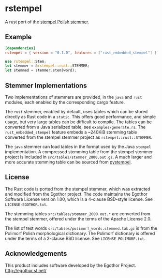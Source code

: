 # rstempel

A rust port of the [stempel Polish stemmer](http://www.getopt.org/stempel/index.html).

## Example

```toml
[dependencies]
rstempel = { version = "0.1.0", features = ["rust_embedded_stempel"] }
```

```rust
use rstempel::Stem;
let stemmer = &rstempel::rust::STEMMER;
let stemmed = stemmer.stem(word);
```

## Stemmer Implementations

Two implementations of stemmers are provided, in the `java` and `rust` modules, each enabled by the
corresponding cargo feature.

The `rust` stemmer, enabled by default, uses tables which can be stored directly as Rust code in a `static`.
This offers good performance, and simple usage, but very large tables can be difficult to compile.
The tables can be converted from a Java serialized table, see `examples/generate.rs`. The `rust_embedded_stempel`
feature embeds a ~240KiB stemming table converted from the stempel stemmer project as `rstempel::rust::STEMMER`.

The `java` stemmer can load tables in the format used by the Java `stempel` implementation. A compressed stemming
table from the stempel stemmer project is included in `src/tables/stemmer_2000.out.gz`. A much larger and more
accurate stemming table can be sourced from [pystempel](https://github.com/dzieciou/pystempel).

## License

The Rust code is ported from the stempel stemmer, which was extracted and modified from the Egothor project.
The code maintains the Egothor Software License version 1.00, which is a 4-clause BSD-style license.
See `LICENSE-EGOTHOR.txt`.

The stemming tables `src/tables/stemmer_2000.out.*` are converted from the stempel stemmer, offered under
the terms of the Apache License 2.0.

The list of test words `src/tables/polimorf_words.stemmed.tab.gz` is from the Polimorf Polish morphological dictionary.
The Polimorf dictionary is offered under the terms of a 2-clause BSD license. See `LICENSE-POLIMORF.txt`.

## Acknowledgements

This product includes software developed by the Egothor Project. http://egothor.sf.net/
